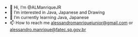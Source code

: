 - 👋 Hi, I’m @ALManriqueJR
- 👀 I’m interested in Java, Japanese and Drawing
- 🌱 I’m currently learning Java, Japanese
- 📫 How to reach me alessandromanriquejunior@gmail.com or alessandro.manrique@fatec.sp.gov.br

<!---
ALManriqueJR/ALManriqueJR is a ✨ special ✨ repository because its `README.md` (this file) appears on your GitHub profile.
You can click the Preview link to take a look at your changes.
--->
